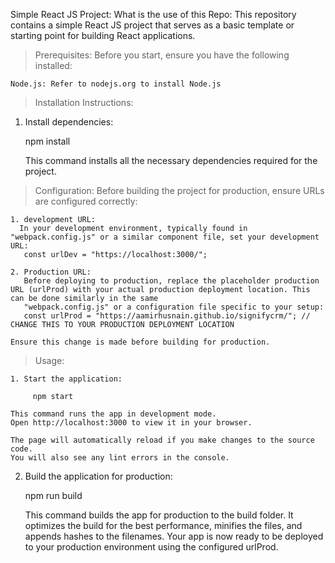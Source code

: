 Simple React JS Project:
What is the use of this Repo:
This repository contains a simple React JS project that serves as a basic template or starting point for building React applications.



 > Prerequisites:
    Before you start, ensure you have the following installed:

    Node.js: Refer to nodejs.org to install Node.js

 > Installation Instructions:

 1. Install dependencies:
    
    npm install

    This command installs all the necessary dependencies required for the project.

 > Configuration:
    Before building the project  for production, ensure URLs are configured correctly:

    1. development URL:
      In your development environment, typically found in "webpack.config.js" or a similar component file, set your development URL:
       const urlDev = "https://localhost:3000/";
       
    2. Production URL:
       Before deploying to production, replace the placeholder production URL (urlProd) with your actual production deployment location. This can be done similarly in the same      
       "webpack.config.js" or a configuration file specific to your setup:
       const urlProd = "https://aamirhusnain.github.io/signifycrm/"; // CHANGE THIS TO YOUR PRODUCTION DEPLOYMENT LOCATION
       
    Ensure this change is made before building for production.

  > Usage:

    1. Start the application:
    
         npm start

    This command runs the app in development mode.
    Open http://localhost:3000 to view it in your browser.

    The page will automatically reload if you make changes to the source code.
    You will also see any lint errors in the console.

   2. Build the application for production:
      
        npm run build

        This command builds the app for production to the build folder.
        It optimizes the build for the best performance, minifies the files, and appends hashes to the filenames.
        Your app is now ready to be deployed to your production environment using the configured urlProd.

